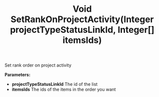 ﻿---
uid: crmscript_ref_NSListAgent_SetRankOnProjectActivity
title: Void SetRankOnProjectActivity(Integer projectTypeStatusLinkId, Integer[] itemsIds)
intellisense: NSListAgent.SetRankOnProjectActivity
keywords: NSListAgent, SetRankOnProjectActivity
so.topic: reference
---

Set rank order on project activity

**Parameters:**
 - **projectTypeStatusLinkId** The id of the list
 - **itemsIds** The ids of the items in the order you want
